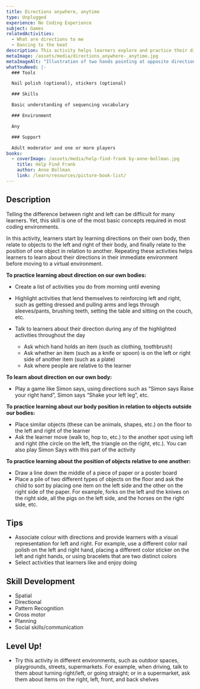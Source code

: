 ```yaml
---
title: Directions anywhere, anytime
type: Unplugged
experience: No Coding Experience
subject: Games
relatedActivities:
  - What are directions to me
  - Dancing to the beat
description: This activity helps learners explore and practice their directions.
metaImage: /assets/media/directions_anywhere-_anytime.jpg
metaImageAlt: "Illustration of two hands pointing at opposite directions "
whatYouNeed: |-
  ### Tools

  Nail polish (optional), stickers (optional)

  ### Skills

  Basic understanding of sequencing vocabulary

  ### Environment

  Any

  ### Support

  Adult moderator and one or more players
books:
  - coverImage: /assets/media/help-find-frank by-anne-bollman.jpg
    title: Help Find Frank
    author: Anne Bollman
    link: /learn/resources/picture-book-list/
---
```

## Description

Telling the difference between right and left can be difficult for many learners. Yet, this skill is one of the most basic concepts required in most coding environments. 

In this activity, learners start by learning directions on their own body, then relate to objects to the left and right of their body, and finally relate to the position of one object in relation to another. Repeating these activities helps learners to learn about their directions in their immediate environment before moving to a virtual environment.

**To practice learning about direction on our own bodies:**

* Create a list of activities you do from morning until evening
* Highlight activities that lend themselves to reinforcing left and right, such as getting dressed and pulling arms and legs through sleeves/pants, brushing teeth, setting the table and sitting on the couch, etc.
* Talk to learners about their direction during any of the highlighted activities throughout the day

  * Ask which hand holds an item (such as clothing, toothbrush)
  * Ask whether an item (such as a knife or spoon) is on the left or right side of another item (such as a plate)
  * Ask where people are relative to the learner 

**To learn about direction on our own body:**

* Play a game like Simon says, using directions such as “Simon says Raise your right hand”, Simon says “Shake your left leg”, etc.

**To practice learning about our body position in relation to objects outside our bodies:**

* Place similar objects (these can be animals, shapes, etc.) on the floor to the left and right of the learner
* Ask the learner move (walk to, hop to, etc.) to the another spot using left and right (the circle on the left, the triangle on the right, etc.). You can also play Simon Says with this part of the activity

**To practice learning about the position of objects relative to one another:**

* Draw a line down the middle of a piece of paper or a poster board
* Place a pile of two different types of objects on the floor and ask the child to sort by placing one item on the left side and the other on the right side of the paper. For example, forks on the left and the knives on the right side, all the pigs on the left side, and the horses on the right side, etc.

## Tips

* Associate colour with directions and provide learners with a visual representation for left and right. For example, use a different color nail polish on the left and right hand, placing a different color sticker on the left and right hands, or using bracelets that are two distinct colors
* Select activities that learners like and enjoy doing

## Skill Development

* Spatial 
* Directional 
* Pattern Recognition
* Gross motor 
* Planning
* Social skills/communication

## Level Up!

* Try this activity in different environments, such as outdoor spaces, playgrounds, streets, supermarkets. For example, when driving, talk to them about turning right/left, or going straight; or in a supermarket, ask them about items on the right, left, front, and back shelves